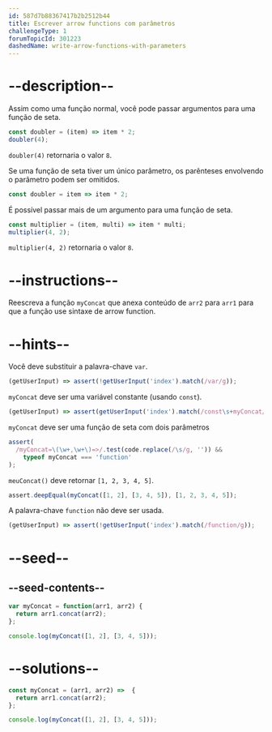 ```yaml
---
id: 587d7b88367417b2b2512b44
title: Escrever arrow functions com parâmetros
challengeType: 1
forumTopicId: 301223
dashedName: write-arrow-functions-with-parameters
---
```


# --description--

Assim como uma função normal, você pode passar argumentos para uma função de seta.

```js
const doubler = (item) => item * 2;
doubler(4);
```

`doubler(4)` retornaria o valor `8`.

Se uma função de seta tiver um único parâmetro, os parênteses envolvendo o parâmetro podem ser omitidos.

```js
const doubler = item => item * 2;
```

É possível passar mais de um argumento para uma função de seta.

```js
const multiplier = (item, multi) => item * multi;
multiplier(4, 2);
```

`multiplier(4, 2)` retornaria o valor `8`.

# --instructions--

Reescreva a função `myConcat` que anexa conteúdo de `arr2` para `arr1` para que a função use sintaxe de arrow function.

# --hints--

Você deve substituir a palavra-chave `var`.

```js
(getUserInput) => assert(!getUserInput('index').match(/var/g));
```

`myConcat` deve ser uma variável constante (usando `const`).

```js
(getUserInput) => assert(getUserInput('index').match(/const\s+myConcat/g));
```

`myConcat` deve ser uma função de seta com dois parâmetros

```js
assert(
  /myConcat=\(\w+,\w+\)=>/.test(code.replace(/\s/g, '')) &&
    typeof myConcat === 'function'
);
```

`meuConcat()` deve retornar `[1, 2, 3, 4, 5]`.

```js
assert.deepEqual(myConcat([1, 2], [3, 4, 5]), [1, 2, 3, 4, 5]);
```

A palavra-chave `function` não deve ser usada.

```js
(getUserInput) => assert(!getUserInput('index').match(/function/g));
```

# --seed--

## --seed-contents--

```js
var myConcat = function(arr1, arr2) {
  return arr1.concat(arr2);
};

console.log(myConcat([1, 2], [3, 4, 5]));
```

# --solutions--

```js
const myConcat = (arr1, arr2) =>  {
  return arr1.concat(arr2);
};

console.log(myConcat([1, 2], [3, 4, 5]));
```
